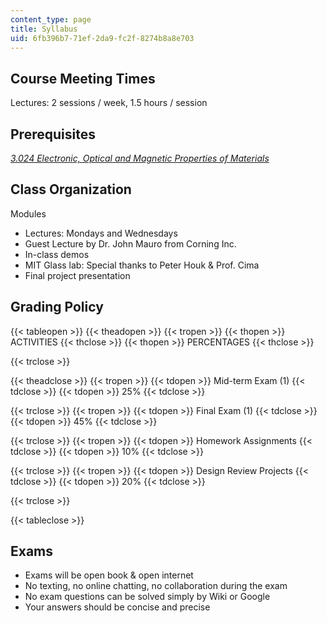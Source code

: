 ```yaml
---
content_type: page
title: Syllabus
uid: 6fb396b7-71ef-2da9-fc2f-8274b8a8e703
---
```


Course Meeting Times
--------------------

Lectures: 2 sessions / week, 1.5 hours / session

Prerequisites
-------------

_[3.024 Electronic, Optical and Magnetic Properties of Materials](/courses/3-024-electronic-optical-and-magnetic-properties-of-materials-spring-2013/)_

Class Organization
------------------

Modules

*   Lectures: Mondays and Wednesdays
*   Guest Lecture by Dr. John Mauro from Corning Inc.
*   In-class demos
*   MIT Glass lab: Special thanks to Peter Houk & Prof. Cima
*   Final project presentation

Grading Policy
--------------

{{< tableopen >}}
{{< theadopen >}}
{{< tropen >}}
{{< thopen >}}
ACTIVITIES
{{< thclose >}}
{{< thopen >}}
PERCENTAGES
{{< thclose >}}

{{< trclose >}}

{{< theadclose >}}
{{< tropen >}}
{{< tdopen >}}
Mid-term Exam (1)
{{< tdclose >}}
{{< tdopen >}}
25%
{{< tdclose >}}

{{< trclose >}}
{{< tropen >}}
{{< tdopen >}}
Final Exam (1)
{{< tdclose >}}
{{< tdopen >}}
45%
{{< tdclose >}}

{{< trclose >}}
{{< tropen >}}
{{< tdopen >}}
Homework Assignments
{{< tdclose >}}
{{< tdopen >}}
10%
{{< tdclose >}}

{{< trclose >}}
{{< tropen >}}
{{< tdopen >}}
Design Review Projects
{{< tdclose >}}
{{< tdopen >}}
20%
{{< tdclose >}}

{{< trclose >}}

{{< tableclose >}}

Exams
-----

*   Exams will be open book & open internet
*   No texting, no online chatting, no collaboration during the exam
*   No exam questions can be solved simply by Wiki or Google
*   Your answers should be concise and precise